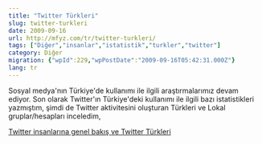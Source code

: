 ```yaml
---
title: "Twitter Türkleri"
slug: twitter-turkleri
date: 2009-09-16
url: http://mfyz.com/tr/twitter-turkleri/
tags: ["Diğer","insanlar","istatistik","turkler","twitter"]
category: Diğer
migration: {"wpId":229,"wpPostDate":"2009-09-16T05:42:31.000Z"}
lang: tr
---
```


Sosyal medya'nın Türkiye'de kullanımı ile ilgili araştırmalarımız devam ediyor. Son olarak Twitter'ın Türkiye'deki kullanımı ile ilgili bazı istatistikleri yazmıştım, şimdi de Twitter aktivitesini oluşturan Türkleri ve Lokal gruplar/hesapları inceledim,

[Twitter insanlarına genel bakış ve Twitter Türkleri](/twitter-insanlarina-genel-bakis-ve-twitter-turkleri/)